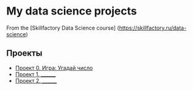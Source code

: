 # My data science projects
From the [Skillfactory Data Science course] (https://skillfactory.ru/data-science)

## Проекты

* [Проект 0. Игра: Угадай число](https://github.com/Nastyaalz/nastya_data_science/blob/main/game_v2.py)
* [Проект 1. ______](_____)
* [Проект 2. ______](_____)